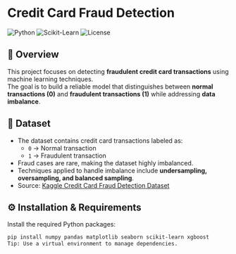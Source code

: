 # Credit Card Fraud Detection

![Python](https://img.shields.io/badge/Python-3.10-blue?logo=python&logoColor=white)
![Scikit-Learn](https://img.shields.io/badge/Scikit--Learn-0.24-orange)
![License](https://img.shields.io/badge/License-MIT-green)

## 📌 Overview
This project focuses on detecting **fraudulent credit card transactions** using machine learning techniques.  
The goal is to build a reliable model that distinguishes between **normal transactions (0)** and **fraudulent transactions (1)** while addressing **data imbalance**.

## 📂 Dataset
- The dataset contains credit card transactions labeled as:
  - `0` → Normal transaction  
  - `1` → Fraudulent transaction  
- Fraud cases are rare, making the dataset highly imbalanced.  
- Techniques applied to handle imbalance include **undersampling, oversampling, and balanced sampling**.  
- Source: [Kaggle Credit Card Fraud Detection Dataset](https://www.kaggle.com/datasets/mlg-ulb/creditcardfraud)

## ⚙️ Installation & Requirements
Install the required Python packages:


```bash
pip install numpy pandas matplotlib seaborn scikit-learn xgboost
Tip: Use a virtual environment to manage dependencies.


